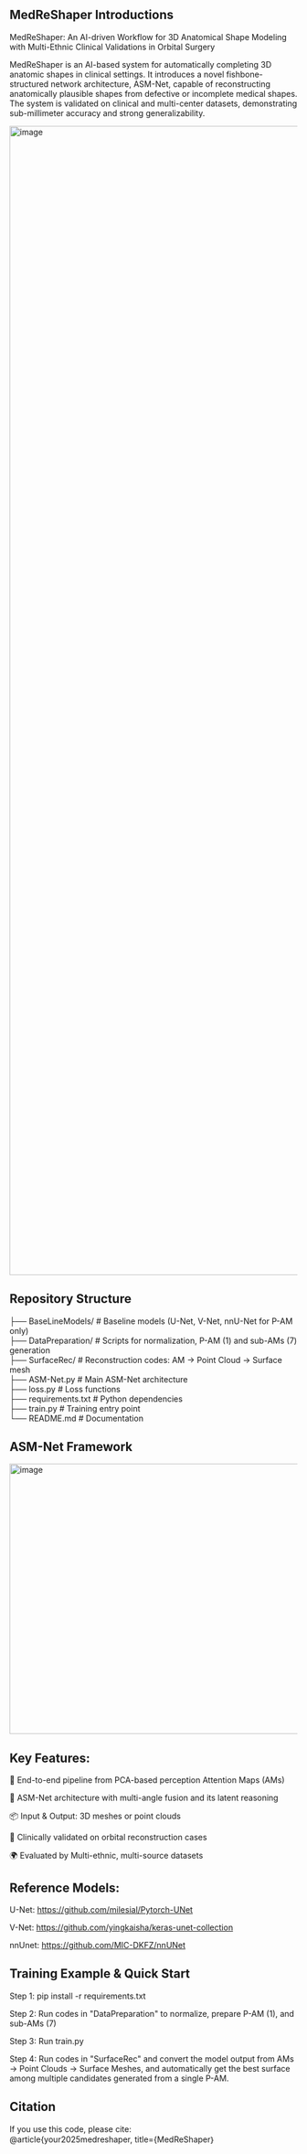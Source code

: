 ## MedReShaper Introductions
MedReShaper: An AI-driven Workflow for 3D Anatomical Shape Modeling with Multi-Ethnic Clinical Validations in Orbital Surgery

MedReShaper is an AI-based system for automatically completing 3D anatomic shapes in clinical settings. It introduces a novel fishbone-structured network architecture, ASM-Net, capable of reconstructing anatomically plausible shapes from defective or incomplete medical shapes. The system is validated on clinical and multi-center datasets, demonstrating sub-millimeter accuracy and strong generalizability.

<img width="3482" height="2011" alt="image" src="https://github.com/user-attachments/assets/05009b81-fdf2-4782-ba55-25fd6024391b" />

## Repository Structure
├── BaseLineModels/ # Baseline models (U-Net, V-Net, nnU-Net for P-AM only)  
├── DataPreparation/ # Scripts for normalization, P-AM (1) and sub-AMs (7) generation  
├── SurfaceRec/ # Reconstruction codes: AM → Point Cloud → Surface mesh  
├── ASM-Net.py # Main ASM-Net architecture  
├── loss.py # Loss functions  
├── requirements.txt # Python dependencies  
├── train.py # Training entry point  
└── README.md # Documentation

## ASM-Net Framework

<img width="1440" height="473" alt="image" src="https://github.com/user-attachments/assets/8a069587-a5b2-4cf0-9e1a-fd3c67b8c3b1" />

## Key Features:

🧩 End-to-end pipeline from PCA-based perception Attention Maps (AMs)

🧠 ASM-Net architecture with multi-angle fusion and its latent reasoning

📦 Input & Output: 3D meshes or point clouds

🔬 Clinically validated on orbital reconstruction cases

🌍 Evaluated by Multi-ethnic, multi-source datasets

## Reference Models:
U-Net:   https://github.com/milesial/Pytorch-UNet

V-Net:   https://github.com/yingkaisha/keras-unet-collection

nnUnet:  https://github.com/MIC-DKFZ/nnUNet

## Training Example & Quick Start
Step 1: pip install -r requirements.txt

Step 2: Run codes in "DataPreparation" to normalize, prepare P-AM (1), and sub-AMs (7)

Step 3: Run train.py 

Step 4: Run codes in "SurfaceRec" and convert the model output from AMs → Point Clouds → Surface Meshes, and automatically get the best surface among multiple candidates generated from a single P-AM.

## Citation
If you use this code, please cite:  
@article{your2025medreshaper,
  title={MedReShaper｝
